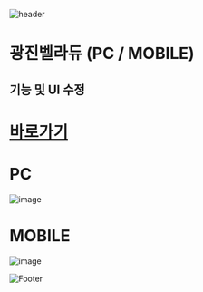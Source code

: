 ![header](https://capsule-render.vercel.app/api?type=wave&color=auto&height=150&section=header&text=2024.%2012.%2002&fontSize=60)

# 광진벨라듀 (PC / MOBILE)
## 기능 및 UI 수정

# <a href="https://xn--hc0bt9l89bkzho3s.kr/"> 바로가기 </a>

# PC
![image](https://github.com/user-attachments/assets/20136d40-e59d-4cf7-9b1e-105e67e4a9ff)

# MOBILE
![image](https://github.com/user-attachments/assets/539f2526-5b75-4990-b5ea-07e9fcb0036c)


![Footer](https://capsule-render.vercel.app/api?type=waving&color=auto&height=200&section=footer)








